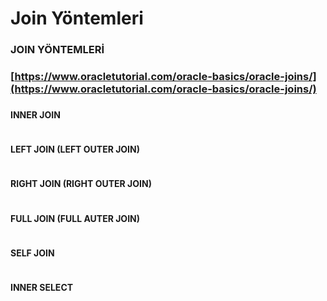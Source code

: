 # Join Yöntemleri

### JOIN YÖNTEMLERİ 

### [https://www.oracletutorial.com/oracle-basics/oracle-joins/](https://www.oracletutorial.com/oracle-basics/oracle-joins/)

### 



#### INNER JOIN 

```sql

```



#### LEFT JOIN \(LEFT OUTER JOIN\) 

```sql

```



#### RIGHT JOIN \(RIGHT OUTER JOIN\) 

```sql

```

#### 

#### FULL JOIN \(FULL AUTER JOIN\) 

```sql

```

#### 

#### SELF JOIN 

```sql

```



#### INNER SELECT

```sql

```



